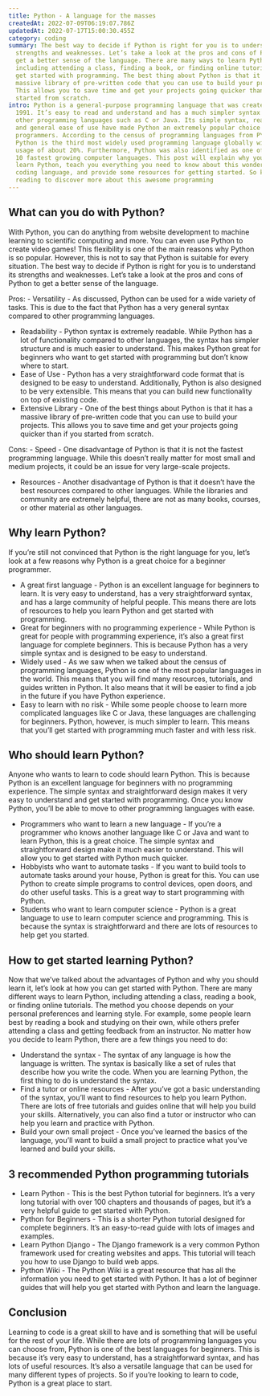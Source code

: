 ```yaml
---
title: Python - A language for the masses
createdAt: 2022-07-09T06:19:07.786Z
updatedAt: 2022-07-17T15:00:30.455Z
category: coding
summary: The best way to decide if Python is right for you is to understand its
  strengths and weaknesses. Let’s take a look at the pros and cons of Python to
  get a better sense of the language. There are many ways to learn Python,
  including attending a class, finding a book, or finding online tutorials to
  get started with programming. The best thing about Python is that it has a
  massive library of pre-written code that you can use to build your projects.
  This allows you to save time and get your projects going quicker than if you
  started from scratch.
intro: Python is a general-purpose programming language that was created in
  1991. It’s easy to read and understand and has a much simpler syntax than
  other programming languages such as C or Java. Its simple syntax, readability,
  and general ease of use have made Python an extremely popular choice for new
  programmers. According to the census of programming languages from PYPL,
  Python is the third most widely used programming language globally with a
  usage of about 20%. Furthermore, Python was also identified as one of the top
  10 fastest growing computer languages. This post will explain why you should
  learn Python, teach you everything you need to know about this wonderful
  coding language, and provide some resources for getting started. So keep
  reading to discover more about this awesome programming
---
```


## What can you do with Python?

With Python, you can do anything from website development to machine learning to scientific computing and more. You can even use Python to create video games! This flexibility is one of the main reasons why Python is so popular. However, this is not to say that Python is suitable for every situation. The best way to decide if Python is right for you is to understand its strengths and weaknesses. Let’s take a look at the pros and cons of Python to get a better sense of the language.

Pros: - Versatility - As discussed, Python can be used for a wide variety of tasks. This is due to the fact that Python has a very general syntax compared to other programming languages.
- Readability - Python syntax is extremely readable. While Python has a lot of functionality compared to other languages, the syntax has simpler structure and is much easier to understand. This makes Python great for beginners who want to get started with programming but don’t know where to start.
- Ease of Use - Python has a very straightforward code format that is designed to be easy to understand. Additionally, Python is also designed to be very extensible. This means that you can build new functionality on top of existing code.
- Extensive Library - One of the best things about Python is that it has a massive library of pre-written code that you can use to build your projects. This allows you to save time and get your projects going quicker than if you started from scratch.

Cons: - Speed - One disadvantage of Python is that it is not the fastest programming language. While this doesn’t really matter for most small and medium projects, it could be an issue for very large-scale projects.
- Resources - Another disadvantage of Python is that it doesn’t have the best resources compared to other languages. While the libraries and community are extremely helpful, there are not as many books, courses, or other material as other languages.

## Why learn Python?

If you’re still not convinced that Python is the right language for you, let’s look at a few reasons why Python is a great choice for a beginner programmer.
- A great first language - Python is an excellent language for beginners to learn. It is very easy to understand, has a very straightforward syntax, and has a large community of helpful people. This means there are lots of resources to help you learn Python and get started with programming.
- Great for beginners with no programming experience - While Python is great for people with programming experience, it’s also a great first language for complete beginners. This is because Python has a very simple syntax and is designed to be easy to understand.
- Widely used - As we saw when we talked about the census of programming languages, Python is one of the most popular languages in the world. This means that you will find many resources, tutorials, and guides written in Python. It also means that it will be easier to find a job in the future if you have Python experience.
- Easy to learn with no risk - While some people choose to learn more complicated languages like C or Java, these languages are challenging for beginners. Python, however, is much simpler to learn. This means that you’ll get started with programming much faster and with less risk.

## Who should learn Python?

Anyone who wants to learn to code should learn Python. This is because Python is an excellent language for beginners with no programming experience. The simple syntax and straightforward design makes it very easy to understand and get started with programming. Once you know Python, you’ll be able to move to other programming languages with ease.
- Programmers who want to learn a new language - If you’re a programmer who knows another language like C or Java and want to learn Python, this is a great choice. The simple syntax and straightforward design make it much easier to understand. This will allow you to get started with Python much quicker.
- Hobbyists who want to automate tasks - If you want to build tools to automate tasks around your house, Python is great for this. You can use Python to create simple programs to control devices, open doors, and do other useful tasks. This is a great way to start programming with Python.
- Students who want to learn computer science - Python is a great language to use to learn computer science and programming. This is because the syntax is straightforward and there are lots of resources to help get you started.

## How to get started learning Python?

Now that we’ve talked about the advantages of Python and why you should learn it, let’s look at how you can get started with Python. There are many different ways to learn Python, including attending a class, reading a book, or finding online tutorials. The method you choose depends on your personal preferences and learning style. For example, some people learn best by reading a book and studying on their own, while others prefer attending a class and getting feedback from an instructor. No matter how you decide to learn Python, there are a few things you need to do:
- Understand the syntax - The syntax of any language is how the language is written. The syntax is basically like a set of rules that describe how you write the code. When you are learning Python, the first thing to do is understand the syntax.
- Find a tutor or online resources - After you’ve got a basic understanding of the syntax, you’ll want to find resources to help you learn Python. There are lots of free tutorials and guides online that will help you build your skills. Alternatively, you can also find a tutor or instructor who can help you learn and practice with Python.
- Build your own small project - Once you’ve learned the basics of the language, you’ll want to build a small project to practice what you’ve learned and build your skills.

## 3 recommended Python programming tutorials

- Learn Python - This is the best Python tutorial for beginners. It’s a very long tutorial with over 100 chapters and thousands of pages, but it’s a very helpful guide to get started with Python.
- Python for Beginners - This is a shorter Python tutorial designed for complete beginners. It’s an easy-to-read guide with lots of images and examples.
- Learn Python Django - The Django framework is a very common Python framework used for creating websites and apps. This tutorial will teach you how to use Django to build web apps.
- Python Wiki - The Python Wiki is a great resource that has all the information you need to get started with Python. It has a lot of beginner guides that will help you get started with Python and learn the language.

## Conclusion

Learning to code is a great skill to have and is something that will be useful for the rest of your life. While there are lots of programming languages you can choose from, Python is one of the best languages for beginners. This is because it’s very easy to understand, has a straightforward syntax, and has lots of useful resources. It’s also a versatile language that can be used for many different types of projects. So if you’re looking to learn to code, Python is a great place to start.
